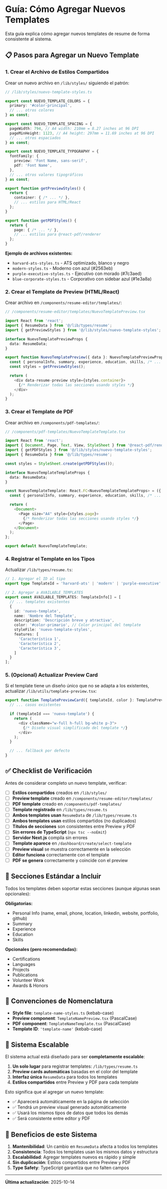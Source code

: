 # Guía: Cómo Agregar Nuevos Templates

Esta guía explica cómo agregar nuevos templates de resume de forma consistente al sistema.

## 📋 Pasos para Agregar un Nuevo Template

### 1. Crear el Archivo de Estilos Compartidos

Crear un nuevo archivo en `/lib/styles/` siguiendo el patrón:

```typescript
// /lib/styles/nuevo-template-styles.ts

export const NUEVO_TEMPLATE_COLORS = {
  primary: '#color-principal',
  // ... otros colores
} as const;

export const NUEVO_TEMPLATE_SPACING = {
  pageWidth: 794, // A4 width: 210mm = 8.27 inches at 96 DPI
  pageMinHeight: 1123, // A4 height: 297mm = 11.69 inches at 96 DPI
  // ... otros espaciados
} as const;

export const NUEVO_TEMPLATE_TYPOGRAPHY = {
  fontFamily: {
    preview: 'Font Name, sans-serif',
    pdf: 'Font Name',
  },
  // ... otros valores tipográficos
} as const;

export function getPreviewStyles() {
  return {
    container: { /* ... */ },
    // ... estilos para HTML/React
  };
}

export function getPDFStyles() {
  return {
    page: { /* ... */ },
    // ... estilos para @react-pdf/renderer
  };
}
```

**Ejemplo de archivos existentes:**
- `harvard-ats-styles.ts` - ATS optimizado, blanco y negro
- `modern-styles.ts` - Moderno con azul (#2563eb)
- `purple-executive-styles.ts` - Ejecutivo con morado (#7c3aed)
- `blue-corporate-styles.ts` - Corporativo con sidebar azul (#1e3a8a)

### 2. Crear el Template de Preview (HTML/React)

Crear archivo en `/components/resume-editor/templates/`:

```typescript
// /components/resume-editor/templates/NuevoTemplatePreview.tsx

import React from 'react';
import { ResumeData } from '@/lib/types/resume';
import { getPreviewStyles } from '@/lib/styles/nuevo-template-styles';

interface NuevoTemplatePreviewProps {
  data: ResumeData;
}

export function NuevoTemplatePreview({ data }: NuevoTemplatePreviewProps) {
  const { personalInfo, summary, experience, education, skills, /* ... */ } = data;
  const styles = getPreviewStyles();

  return (
    <div data-resume-preview style={styles.container}>
      {/* Renderizar todas las secciones usando styles */}
    </div>
  );
}
```

### 3. Crear el Template de PDF

Crear archivo en `/components/pdf-templates/`:

```typescript
// /components/pdf-templates/NuevoTemplateTemplate.tsx

import React from 'react';
import { Document, Page, Text, View, StyleSheet } from '@react-pdf/renderer';
import { getPDFStyles } from '@/lib/styles/nuevo-template-styles';
import { ResumeData } from '@/lib/types/resume';

const styles = StyleSheet.create(getPDFStyles());

interface NuevoTemplateTemplateProps {
  data: ResumeData;
}

const NuevoTemplateTemplate: React.FC<NuevoTemplateTemplateProps> = ({ data }) => {
  const { personalInfo, summary, experience, education, skills, /* ... */ } = data;

  return (
    <Document>
      <Page size="A4" style={styles.page}>
        {/* Renderizar todas las secciones usando styles */}
      </Page>
    </Document>
  );
};

export default NuevoTemplateTemplate;
```

### 4. Registrar el Template en los Tipos

Actualizar `/lib/types/resume.ts`:

```typescript
// 1. Agregar el ID al tipo
export type TemplateId = 'harvard-ats' | 'modern' | 'purple-executive' | 'blue-corporate' | 'nuevo-template';

// 2. Agregar a AVAILABLE_TEMPLATES
export const AVAILABLE_TEMPLATES: TemplateInfo[] = [
  // ... templates existentes
  {
    id: 'nuevo-template',
    name: 'Nombre del Template',
    description: 'Descripción breve y atractiva',
    color: '#color-primario', // Color principal del template
    styleFile: 'nuevo-template-styles',
    features: [
      'Característica 1',
      'Característica 2',
      'Característica 3',
    ]
  }
];
```

### 5. (Opcional) Actualizar Preview Card

Si el template tiene un diseño único que no se adapta a los existentes, actualizar `/lib/utils/template-preview.tsx`:

```typescript
export function TemplatePreviewCard({ templateId, color }: TemplatePreviewProps) {
  // ... casos existentes

  if (templateId === 'nuevo-template') {
    return (
      <div className="w-full h-full bg-white p-3">
        {/* Diseño visual simplificado del template */}
      </div>
    );
  }

  // ... fallback por defecto
}
```

## ✅ Checklist de Verificación

Antes de considerar completo un nuevo template, verificar:

- [ ] **Estilos compartidos** creados en `/lib/styles/`
- [ ] **Preview template** creado en `/components/resume-editor/templates/`
- [ ] **PDF template** creado en `/components/pdf-templates/`
- [ ] **Template registrado** en `/lib/types/resume.ts`
- [ ] **Ambos templates usan** `ResumeData` de `/lib/types/resume.ts`
- [ ] **Ambos templates usan** estilos compartidos (no duplicados)
- [ ] **Títulos de secciones** son consistentes entre Preview y PDF
- [ ] **Sin errores de TypeScript** (`npx tsc --noEmit`)
- [ ] **Servidor Next.js** compila sin errores
- [ ] **Template aparece** en `/dashboard/create/select-template`
- [ ] **Preview visual** se muestra correctamente en la selección
- [ ] **Editor funciona** correctamente con el template
- [ ] **PDF se genera** correctamente y coincide con el preview

## 🎨 Secciones Estándar a Incluir

Todos los templates deben soportar estas secciones (aunque algunas sean opcionales):

**Obligatorias:**
- Personal Info (name, email, phone, location, linkedin, website, portfolio, github)
- Summary
- Experience
- Education
- Skills

**Opcionales (pero recomendadas):**
- Certifications
- Languages
- Projects
- Publications
- Volunteer Work
- Awards & Honors

## 📝 Convenciones de Nomenclatura

- **Style file**: `template-name-styles.ts` (kebab-case)
- **Preview component**: `TemplateNamePreview.tsx` (PascalCase)
- **PDF component**: `TemplateNameTemplate.tsx` (PascalCase)
- **Template ID**: `'template-name'` (kebab-case)

## 🔄 Sistema Escalable

El sistema actual está diseñado para ser **completamente escalable**:

1. **Un solo lugar** para registrar templates: `/lib/types/resume.ts`
2. **Preview cards automáticas** basadas en el color del template
3. **Interfaz única** `ResumeData` para todos los templates
4. **Estilos compartidos** entre Preview y PDF para cada template

Esto significa que al agregar un nuevo template:
- ✅ Aparecerá automáticamente en la página de selección
- ✅ Tendrá un preview visual generado automáticamente
- ✅ Usará los mismos tipos de datos que todos los demás
- ✅ Será consistente entre editor y PDF

## 🚀 Beneficios de este Sistema

1. **Mantenibilidad**: Un cambio en `ResumeData` afecta a todos los templates
2. **Consistencia**: Todos los templates usan los mismos datos y estructura
3. **Escalabilidad**: Agregar templates nuevos es rápido y simple
4. **Sin duplicación**: Estilos compartidos entre Preview y PDF
5. **Type Safety**: TypeScript garantiza que no falten campos

---

**Última actualización**: 2025-10-14
